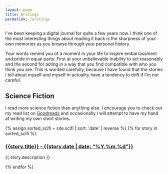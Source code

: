 ```yaml
---
layout: page
title: Writings
permalink: /writings
---
```


I've been keeping a digital journal for quite a few years now. I think one of the most interesting things about reading it back is the sharpness of your own memories as you browse through your personal history.

Your words remind you of a moment in your life to inspire embarrassment and pride in equal parts. First at your unbelievable inability to act reasonably and the second for acting in a way that you find compatible with who you think you are. This is worded carefully, because I have found that the stories I tell about myself and myself in actuality have a tendency to drift if I'm not careful.

## Science Fiction

I read more science fiction than anything else. I encourage you to check out my read list on [Goodreads](https://www.goodreads.com/user/show/7414236-tim-blumberg) and occasionally I will attempt to have my hand at writing my own short stories.

{% assign sorted_scifi = site.scifi | sort: 'date' | reverse %}
{% for story in sorted_scifi %}

<h3>
    <a href="{{ story.url}}">
    {{story.title}} - {{story.date | date: "%Y.%m.%d"}}
    </a>
</h3>
<p>{{ story.description }}</p>
{% endfor %}
